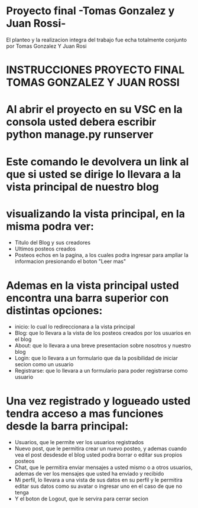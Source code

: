 # Proyecto final -Tomas Gonzalez y Juan Rossi-
El planteo y la realizacion integra del trabajo fue echa totalmente conjunto por Tomas Gonzalez Y Juan Rosi

# INSTRUCCIONES PROYECTO FINAL TOMAS GONZALEZ Y JUAN ROSSI

# Al abrir el proyecto en su VSC en la consola usted debera escribir python manage.py runserver
# Este comando le devolvera un link al que si usted se dirige lo llevara a la vista principal de nuestro blog
# visualizando la vista principal, en la misma podra ver:
 - Titulo del Blog y sus creadores
 - Ultimos posteos creados
 - Posteos echos en la pagina, a los cuales podra ingresar para ampliar la informacion presionando el boton "Leer mas"

# Ademas en la vista principal usted encontra una barra superior con distintas opciones:
- inicio: lo cual lo redireccionara a la vista principal
- Blog: que lo llevara a la vista de los posteos creados por los usuarios en el blog
- About: que lo llevara a una breve presentacion sobre nosotros y nuestro blog
- Login: que lo llevara a un formulario que da la posibilidad de iniciar secion como un usuario
- Registrarse: que lo llevara a un formulario para poder registrarse como usuario

# Una vez registrado y logueado usted tendra acceso a mas funciones desde la barra principal:
- Usuarios, que le permite ver los usuarios registrados
- Nuevo post,  que le permitira crear un  nuevo posteo, y ademas cuando vea el post desdesde el blog usted podra borrar o editar sus propios posteos
- Chat, que le permitira enviar mensajes a usted mismo o a otros usuarios, ademas de ver los mensajes que usted ha enviado y recibido
- Mi perfil, lo llevara a una vista de sus datos en su perfil y le permitira editar sus datos como su avatar o ingresar uno en el caso de que no tenga
- Y el boton de Logout, que le servira para cerrar secion

